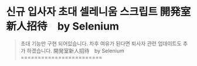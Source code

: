 신규 입사자 초대 셀레니움 스크립트 開発室新人招待　by Selenium
========================
  >초대 기능만 구현 되어있습니다. 차후 여유가 된다면 퇴사자 관련 업데이트도 추가 하겠습니다.
開発室新人招待　by Selenium
========================

